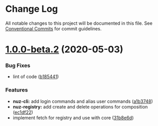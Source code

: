 # Change Log

All notable changes to this project will be documented in this file.
See [Conventional Commits](https://conventionalcommits.org) for commit guidelines.

# [1.0.0-beta.2](https://github.com/lamhieu-vk/nuz/compare/v0.2.4...v1.0.0-beta.2) (2020-05-03)


### Bug Fixes

* lint of code ([b185441](https://github.com/lamhieu-vk/nuz/commit/b185441922e94f082e028cc94d78b4b24f392200))


### Features

* **nuz-cli:** add login commands and alias user commands ([a1b3748](https://github.com/lamhieu-vk/nuz/commit/a1b37489a382f77eeca66ee71f1cfbfd0b8479de))
* **nuz-registry:** add create and delete operations for composition ([ec1df22](https://github.com/lamhieu-vk/nuz/commit/ec1df22114c309ee7d4d900196c6d04031df96b8))
* implement fetch for registry and use with core ([31b8e6d](https://github.com/lamhieu-vk/nuz/commit/31b8e6dce41ffbc3d79cd061491d597000454bff))
